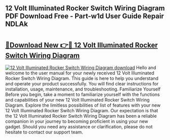 ## 12 Volt Illuminated Rocker Switch Wiring Diagram PDF Download Free - Part-w1d User Guide Repair NDLAk

# <h2><a href="http://dfsn9f.blite.top/?on=12+Volt+Illuminated+Rocker+Switch+Wiring+Diagram">🔗Download New 👉🔴 12 Volt Illuminated Rocker Switch Wiring Diagram</a></h2>

[![12 Volt Illuminated Rocker Switch Wiring Diagram download](https://i.imgur.com/lujVjoI.png)](http://dfsn9f.blite.top/?on=12+Volt+Illuminated+Rocker+Switch+Wiring+Diagram)
Hello and welcome to the user manual for your newly received 12 Volt Illuminated Rocker Switch Wiring Diagram. This guide is here to help you understand and operate your product successfully. You will find clear instructions for installation, usage, maintenance, and troubleshooting. Familiarize Yourself Before you begin, take a moment to familiarize yourself with the functions and capabilities of your new 12 Volt Illuminated Rocker Switch Wiring Diagram. Explore the limitless possibilities of list of features with your new 12 Volt Illuminated Rocker Switch Wiring Diagram. Our expectation is that the 12 Volt Illuminated Rocker Switch Wiring Diagram has been a reliable companion in your journey to becoming proficient in using your new gadget. Should you need any assistance or clarification, please do not hesitate to contact our support team.
